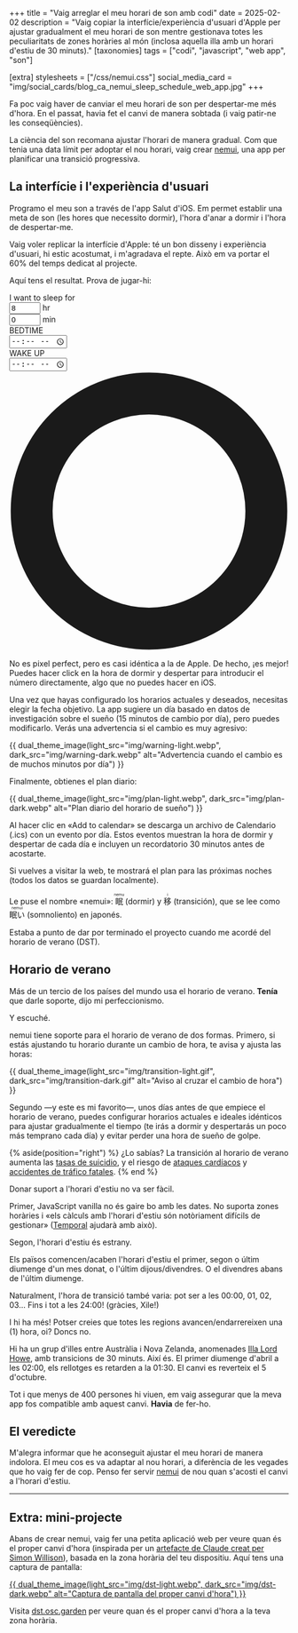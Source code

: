 +++
title = "Vaig arreglar el meu horari de son amb codi"
date = 2025-02-02
description = "Vaig copiar la interfície/experiència d'usuari d'Apple per ajustar gradualment el meu horari de son mentre gestionava totes les peculiaritats de zones horàries al món (inclosa aquella illa amb un horari d'estiu de 30 minuts)."
[taxonomies]
tags = ["codi", "javascript", "web app", "son"]

[extra]
stylesheets = ["/css/nemui.css"]
social_media_card = "img/social_cards/blog_ca_nemui_sleep_schedule_web_app.jpg"
+++

Fa poc vaig haver de canviar el meu horari de son per despertar-me més d'hora. En el passat, havia fet el canvi de manera sobtada (i vaig patir-ne les conseqüències).

La ciència del son recomana ajustar l'horari de manera gradual. Com que tenia una data límit per adoptar el nou horari, vaig crear [nemui](https://nemui.osc.garden/), una app per planificar una transició progressiva.

## La interfície i l'experiència d'usuari

Programo el meu son a través de l'app Salut d'iOS. Em permet establir una meta de son (les hores que necessito dormir), l'hora d'anar a dormir i l'hora de despertar-me.

Vaig voler replicar la interfície d'Apple: té un bon disseny i experiència d'usuari, hi estic acostumat, i m'agradava el repte. Això em va portar el 60% del temps dedicat al projecte.

Aquí tens el resultat. Prova de jugar-hi:

<div class="container" id="clockContainer">
<!-- Sleep Duration Input -->
<div class="sleep-goal">
<label>I want to sleep for</label>
<div class="goal-inputs">
<div class="input-group">
<input type="number" id="goalHours" min="4" max="12" value="8" inputmode="numeric" pattern="[0-9]*" class="time-input">
<span>hr</span>
</div>
<div class="input-group">
<input type="number" id="goalMinutes" min="0" max="59" value="0" step="10" inputmode="numeric" pattern="[0-9]*" class="time-input">
<span>min</span>
</div>
</div>
</div>

<!-- Clock Component -->
<div class="clock-wrapper">
<div class="time-display">
<div class="time-section">
<div class="time-label">
<span class="icon bed-icon"></span>
BEDTIME
</div>
<input type="time" class="time-value" id="sleepTime" aria-label="Bedtime"/>
</div>
<div class="time-section">
<div class="time-label">
<span class="icon alarm-icon"></span>
WAKE UP
</div>
<input type="time" class="time-value" id="wakeTime" aria-label="Wake up time"/>
</div>
</div>

<div class="outer-container" aria-hidden="true">
<div class="clock-container">
<div class="clock-face">
<div class="symbol stars">
<span class="icon stars-icon"></span>
</div>
<div class="symbol sun">
<span class="icon sun-icon"></span>
</div>
</div>
</div>

<svg class="arc-layer" viewBox="0 0 450 450">
<circle class="background-ring" cx="50%" cy="50%" r="42%" fill="none" stroke="currentColor" stroke-width="15%" />
<path class="sleep-arc" d="" />
<path class="arc-ticks" d="" />
</svg>

<div class="handles-layer">
<div class="handle sleep">
<span class="icon bed-icon"></span>
</div>
<div class="handle wake">
<span class="icon alarm-icon"></span>
</div>
</div>
</div>

<div class="sleep-info">
<div class="total-sleep"></div>
<div id="goalStatus" class="goal-status"></div>
</div>
</div>
</div>
<script defer src="js/clock.js?h=1a4a5e71"></script>

No es pixel perfect, pero es casi idéntica a la de Apple. De hecho, ¡es mejor! Puedes hacer click en la hora de dormir y despertar para introducir el número directamente, algo que no puedes hacer en iOS.

Una vez que hayas configurado los horarios actuales y deseados, necesitas elegir la fecha objetivo. La app sugiere un día basado en datos de investigación sobre el sueño (15 minutos de cambio por día), pero puedes modificarlo. Verás una advertencia si el cambio es muy agresivo:

{{ dual_theme_image(light_src="img/warning-light.webp", dark_src="img/warning-dark.webp" alt="Advertencia cuando el cambio es de muchos minutos por día") }}

Finalmente, obtienes el plan diario:

{{ dual_theme_image(light_src="img/plan-light.webp", dark_src="img/plan-dark.webp" alt="Plan diario del horario de sueño") }}

Al hacer clic en «Add to calendar» se descarga un archivo de Calendario (.ics) con un evento por día. Estos eventos muestran la hora de dormir y despertar de cada día e incluyen un recordatorio 30 minutos antes de acostarte.

Si vuelves a visitar la web, te mostrará el plan para las próximas noches (todos los datos se guardan localmente).

Le puse el nombre «nemui»: <ruby>眠<rt>nemu</rt></ruby> (dormir) y <ruby>移<rt>i</rt></ruby> (transición), que se lee como <ruby>眠い<rt>nemui</rt></ruby> (somnoliento) en japonés.

Estaba a punto de dar por terminado el proyecto cuando me acordé del horario de verano (DST).

## Horario de verano

Más de un tercio de los países del mundo usa el horario de verano. **Tenía** que darle soporte, dijo mi perfeccionismo.

Y escuché.

nemui tiene soporte para el horario de verano de dos formas. Primero, si estás ajustando tu horario durante un cambio de hora, te avisa y ajusta las horas:

{{ dual_theme_image(light_src="img/transition-light.gif", dark_src="img/transition-dark.gif" alt="Aviso al cruzar el cambio de hora") }}

Segundo —y este es mi favorito—, unos días antes de que empiece el horario de verano, puedes configurar horarios actuales e ideales idénticos para ajustar gradualmente el tiempo (te irás a dormir y despertarás un poco más temprano cada día) y evitar perder una hora de sueño de golpe.

{% aside(position="right") %}
¿Lo sabías? La transición al horario de verano aumenta las [tasas de suicidio](https://doi.org/10.1111/j.1479-8425.2007.00331.x), y el riesgo de [ataques cardíacos](https://www.nejm.org/doi/full/10.1056/NEJMc0807104) y [accidentes de tráfico fatales](https://www.cell.com/current-biology/fulltext/S0960-9822(19)31678-1).
{% end %}

Donar suport a l'horari d'estiu no va ser fàcil.

Primer, JavaScript vanilla no és gaire bo amb les dates. No suporta zones horàries i «els càlculs amb l'horari d'estiu són notòriament difícils de gestionar» ([Temporal](https://developer.mozilla.org/blog/javascript-temporal-is-coming/) ajudarà amb això).

Segon, l'horari d'estiu és estrany.

Els països comencen/acaben l'horari d'estiu el primer, segon o últim diumenge d'un mes donat, o l'últim dijous/divendres. O el divendres abans de l'últim diumenge.

Naturalment, l'hora de transició també varia: pot ser a les 00:00, 01, 02, 03... Fins i tot a les 24:00! (gràcies, Xile!)

I hi ha més! Potser creies que totes les regions avancen/endarrereixen una (1) hora, oi? Doncs no.

Hi ha un grup d'illes entre Austràlia i Nova Zelanda, anomenades [Illa Lord Howe](https://en.wikipedia.org/wiki/Lord_Howe_Island), amb transicions de 30 minuts. Així és. El primer diumenge d'abril a les 02:00, els rellotges es retarden a la 01:30. El canvi es reverteix el 5 d'octubre.

Tot i que menys de 400 persones hi viuen, em vaig assegurar que la meva app fos compatible amb aquest canvi. **Havia** de fer-ho.

## El veredicte

M'alegra informar que he aconseguit ajustar el meu horari de manera indolora. El meu cos es va adaptar al nou horari, a diferència de les vegades que ho vaig fer de cop. Penso fer servir [nemui](https://nemui.osc.garden/) de nou quan s'acosti el canvi a l'horari d'estiu.

---

## Extra: mini-projecte

Abans de crear nemui, vaig fer una petita aplicació web per veure quan és el proper canvi d'hora (inspirada per un [artefacte de Claude creat per Simon Willison](https://tools.simonwillison.net/california-clock-change)), basada en la zona horària del teu dispositiu. Aquí tens una captura de pantalla:

<a href="https://dst.osc.garden">
{{ dual_theme_image(light_src="img/dst-light.webp", dark_src="img/dst-dark.webp" alt="Captura de pantalla del proper canvi d'hora") }}
</a>

Visita [dst.osc.garden](https://dst.osc.garden/) per veure quan és el proper canvi d'hora a la teva zona horària.
